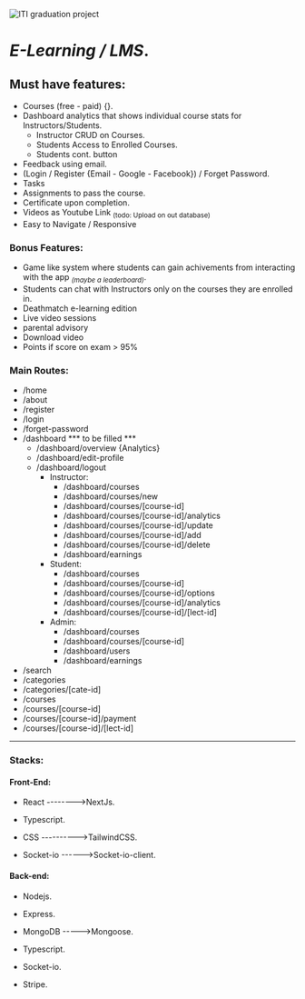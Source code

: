 
![ITI graduation project](https://i.ibb.co/92vhbZL/310861688-861288728332667-2611192479083902775-n.jpg)
# ***E-Learning / LMS***.

## Must have features:
- Courses (free - paid) {}.
- Dashboard analytics that shows individual course stats for Instructors/Students.
  - Instructor CRUD on Courses.
  - Students Access to Enrolled Courses.
  - Students cont. button
- Feedback using email.
- (Login / Register {Email - Google - Facebook}) / Forget Password.
- Tasks
- Assignments to pass the course.
- Certificate upon completion.
- Videos as Youtube Link <sub>(todo: Upload on out database)</sub>
- Easy to Navigate / Responsive

### Bonus Features:
- Game like system where students can gain achivements from interacting with the app *<sub>(maybe a leaderboard)</sub>*.
- Students can chat with Instructors only on the courses they are enrolled in.
- Deathmatch e-learning edition
- Live video sessions
- parental advisory
- Download video
- Points if score on exam > 95%

### Main Routes:
- /home
- /about
- /register
- /login
- /forget-password
- /dashboard *** to be filled ***
  - /dashboard/overview {Analytics}
  - /dashboard/edit-profile
  - /dashboard/logout
    - Instructor:
      - /dashboard/courses
      - /dashboard/courses/new
      - /dashboard/courses/[course-id]
      - /dashboard/courses/[course-id]/analytics
      - /dashboard/courses/[course-id]/update
      - /dashboard/courses/[course-id]/add
      - /dashboard/courses/[course-id]/delete
      - /dashboard/earnings
    - Student:
      - /dashboard/courses
      - /dashboard/courses/[course-id]
      - /dashboard/courses/[course-id]/options
      - /dashboard/courses/[course-id]/analytics
      - /dashboard/courses/[course-id]/[lect-id]
    - Admin:
      - /dashboard/courses
      - /dashboard/courses/[course-id]
      - /dashboard/users
      - /dashboard/earnings
- /search
- /categories
- /categories/[cate-id]
- /courses
- /courses/[course-id]
- /courses/[course-id]/payment
- /courses/[course-id]/[lect-id]

---------------------------
### Stacks:
#### Front-End:
- React -------->NextJs.

- Typescript.

- CSS ---------->TailwindCSS.

- Socket-io ------>Socket-io-client.

#### Back-end:
- Nodejs.

- Express.

- MongoDB ----->Mongoose.

- Typescript.

- Socket-io.

- Stripe.
